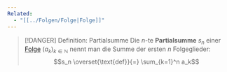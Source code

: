 ```yaml
---
Related:
  - "[[../Folgen/Folge|Folge]]"
---
```


> [!DANGER] Definition: Partialsumme
> Die $n$-te **Partialsumme** $s_n$ einer [Folge](../Folgen/Folge.md) $(a_k)_{k\in\mathbb{N}}$ nennt man die Summe der ersten $n$ Folgeglieder:
> $$s_n \overset{\text{def}}{=} \sum_{k=1}^n a_k$$